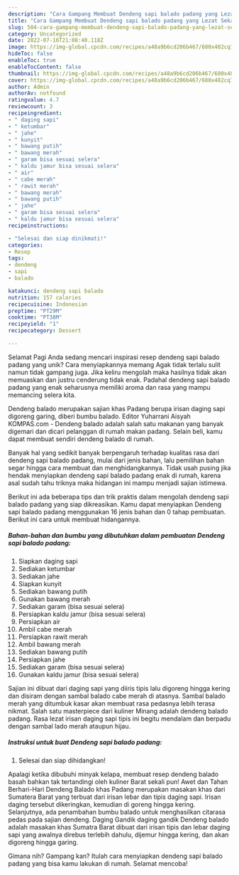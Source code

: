 ```yaml
---
description: "Cara Gampang Membuat Dendeng sapi balado padang yang Lezat Sekali"
title: "Cara Gampang Membuat Dendeng sapi balado padang yang Lezat Sekali"
slug: 504-cara-gampang-membuat-dendeng-sapi-balado-padang-yang-lezat-sekali
category: Uncategorized
date: 2022-07-16T21:08:40.118Z
image: https://img-global.cpcdn.com/recipes/a48a9b6cd206b467/680x482cq70/dendeng-sapi-balado-padang-foto-resep-utama.jpg
hideToc: false
enableToc: true
enableTocContent: false
thumbnail: https://img-global.cpcdn.com/recipes/a48a9b6cd206b467/680x482cq70/dendeng-sapi-balado-padang-foto-resep-utama.jpg
cover: https://img-global.cpcdn.com/recipes/a48a9b6cd206b467/680x482cq70/dendeng-sapi-balado-padang-foto-resep-utama.jpg
author: Admin
authorAv: notfound
ratingvalue: 4.7
reviewcount: 3
recipeingredient:
- " daging sapi"
- " ketumbar"
- " jahe"
- " kunyit"
- " bawang putih"
- " bawang merah"
- " garam bisa sesuai selera"
- " kaldu jamur bisa sesuai selera"
- " air"
- " cabe merah"
- " rawit merah"
- " bawang merah"
- " bawang putih"
- " jahe"
- " garam bisa sesuai selera"
- " kaldu jamur bisa sesuai selera"
recipeinstructions:

- "Selesai dan siap dinikmati!"
categories:
- Resep
tags:
- dendeng
- sapi
- balado

katakunci: dendeng sapi balado 
nutrition: 157 calories
recipecuisine: Indonesian
preptime: "PT29M"
cooktime: "PT38M"
recipeyield: "1"
recipecategory: Dessert

---
```



Selamat Pagi Anda sedang mencari inspirasi resep dendeng sapi balado padang yang unik? Cara menyiapkannya memang Agak tidak terlalu sulit namun tidak gampang juga. Jika keliru mengolah maka hasilnya tidak akan memuaskan dan justru cenderung tidak enak. Padahal dendeng sapi balado padang yang enak seharusnya memiliki aroma dan rasa yang mampu memancing selera kita.


Dendeng balado merupakan sajian khas Padang berupa irisan daging sapi digoreng garing, diberi bumbu balado. Editor Yuharrani Aisyah KOMPAS.com - Dendeng balado adalah salah satu makanan yang banyak digemari dan dicari pelanggan di rumah makan padang. Selain beli, kamu dapat membuat sendiri dendeng balado di rumah.

Banyak hal yang sedikit banyak berpengaruh terhadap kualitas rasa dari dendeng sapi balado padang, mulai dari jenis bahan, lalu pemilihan bahan segar hingga cara membuat dan menghidangkannya. Tidak usah pusing jika hendak menyiapkan dendeng sapi balado padang enak di rumah, karena asal sudah tahu triknya maka hidangan ini mampu menjadi sajian istimewa.


Berikut ini ada beberapa tips dan trik praktis dalam mengolah dendeng sapi balado padang yang siap dikreasikan. Kamu dapat menyiapkan Dendeng sapi balado padang menggunakan 16 jenis bahan dan 0 tahap pembuatan. Berikut ini cara untuk membuat hidangannya.

<!--inarticleads1-->

##### Bahan-bahan dan bumbu yang dibutuhkan dalam pembuatan Dendeng sapi balado padang:

1. Siapkan  daging sapi
1. Sediakan  ketumbar
1. Sediakan  jahe
1. Siapkan  kunyit
1. Sediakan  bawang putih
1. Gunakan  bawang merah
1. Sediakan  garam (bisa sesuai selera)
1. Persiapkan  kaldu jamur (bisa sesuai selera)
1. Persiapkan  air
1. Ambil  cabe merah
1. Persiapkan  rawit merah
1. Ambil  bawang merah
1. Sediakan  bawang putih
1. Persiapkan  jahe
1. Sediakan  garam (bisa sesuai selera)
1. Gunakan  kaldu jamur (bisa sesuai selera)


Sajian ini dibuat dari daging sapi yang diiris tipis lalu digoreng hingga kering dan disiram dengan sambal balado cabe merah di atasnya. Sambal balado merah yang ditumbuk kasar akan membuat rasa pedasnya lebih terasa nikmat. Salah satu masterpiece dari kuliner Minang adalah dendeng balado padang. Rasa lezat irisan daging sapi tipis ini begitu mendalam dan berpadu dengan sambal lado merah ataupun hijau. 

<!--inarticleads2-->

##### Instruksi untuk buat Dendeng sapi balado padang:


1. Selesai dan siap dihidangkan!

Apalagi ketika dibubuhi minyak kelapa, membuat resep dendeng balado basah bahkan tak tertandingi oleh kuliner Barat sekali pun! Awet dan Tahan Berhari-Hari Dendeng Balado khas Padang merupakan masakan khas dari Sumatera Barat yang terbuat dari irisan lebar dan tipis daging sapi. Irisan daging tersebut dikeringkan, kemudian di goreng hingga kering. Selanjutnya, ada penambahan bumbu balado untuk menghasilkan citarasa pedas pada sajian dendeng. Daging Gandik daging gandik Dendeng balado adalah masakan khas Sumatra Barat dibuat dari irisan tipis dan lebar daging sapi yang awalnya direbus terlebih dahulu, dijemur hingga kering, dan akan digoreng hingga garing. 

Gimana nih? Gampang kan? Itulah cara menyiapkan dendeng sapi balado padang yang bisa kamu lakukan di rumah. Selamat mencoba!
